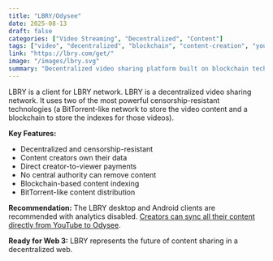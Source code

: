 ```yaml
---
title: "LBRY/Odysee"
date: 2025-08-13
draft: false
categories: ["Video Streaming", "Decentralized", "Content"]
tags: ["video", "decentralized", "blockchain", "content-creation", "youtube-alternative"]
link: "https://lbry.com/get/"
image: "/images/lbry.svg"
summary: "Decentralized video sharing platform built on blockchain technology."
---
```


LBRY is a client for LBRY network. LBRY is a decentralized video sharing network. It uses two of the most powerful censorship-resistant technologies (a BitTorrent-like network to store the video content and a blockchain to store the indexes for those videos).

**Key Features:**
- Decentralized and censorship-resistant
- Content creators own their data
- Direct creator-to-viewer payments
- No central authority can remove content
- Blockchain-based content indexing
- BitTorrent-like content distribution

**Recommendation:** The LBRY desktop and Android clients are recommended with analytics disabled. [Creators can sync all their content directly from YouTube to Odysee](https://lbry.com/youtube).

**Ready for Web 3:** LBRY represents the future of content sharing in a decentralized web.